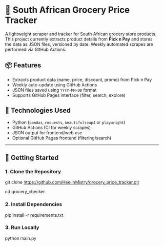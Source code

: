 # 🛒 South African Grocery Price Tracker

A lightweight scraper and tracker for South African grocery store products. This project currently extracts product details from **Pick n Pay** and stores the data as JSON files, versioned by date. Weekly automated scrapes are performed via GitHub Actions.

## 📦 Features

- Extracts product data (name, price, discount, promo) from Pick n Pay
- Weekly auto-update using GitHub Actions
- JSON files saved using `YYYY-MM-DD` format
- Supports GitHub Pages interface (filter, search, explore)

## 🧰 Technologies Used

- Python (`pandas`, `requests`, `beautifulsoup4` or `playwright`)
- GitHub Actions (CI for weekly scrapes)
- JSON output for frontend/web use
- Optional GitHub Pages frontend (filtering/search)

---

## 🚀 Getting Started

### 1. Clone the Repository

git clone https://github.com/HeelinMistry/grocery_price_tracker.git

cd grocery_checker

### 2. Install Dependencies

pip install -r requirements.txt

### 3. Run Locally

python main.py          
